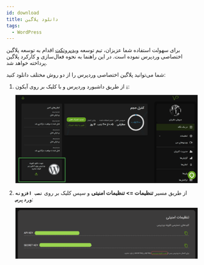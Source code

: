 ```yaml
---
id: download
title: دانلود پلاگین
tags:
  - WordPress
---
```


برای سهولت استفاده شما عزیزان، تیم توسعه [ویدپروتکت](https://vidprotect.ir) اقدام به توسعه پلاگین اختصاصی وردپرس نموده است. در این راهنما به نحوه فعال‌سازی و کارکرد پلاگین پرداخته خواهد شد.

شما می‌توانید پلاگین اختصاصی وردپرس را از دو روش مختلف دانلود کنید:

1. از طریق داشبورد وردپرس و با کلیک بر روی آیکون `⤓`:

   ![Image](./img/01.jpg)

2. از طریق مسیر **تنظیمات => تنظیمات امنیتی** و سپس کلیک بر روی **`نصب افزونه وردپرس`**:

   ![Image](./img/02.jpg)
